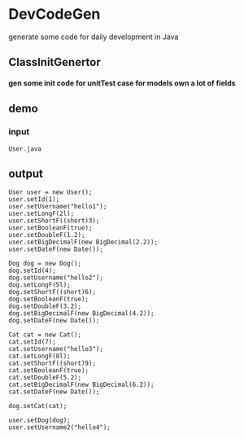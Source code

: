 # DevCodeGen
generate some code for daily development in Java

## ClassInitGenertor
#### gen some init code for unitTest case for models own a lot of fields

## demo

### input
`User.java`

 ## output
```
User user = new User();
user.setId(1);
user.setUsername("hello1");
user.setLongF(2l);
user.setShortF((short)3);
user.setBooleanF(true);
user.setDoubleF(1.2);
user.setBigDecimalF(new BigDecimal(2.2));
user.setDateF(new Date());

Dog dog = new Dog();
dog.setId(4);
dog.setUsername("hello2");
dog.setLongF(5l);
dog.setShortF((short)6);
dog.setBooleanF(true);
dog.setDoubleF(3.2);
dog.setBigDecimalF(new BigDecimal(4.2));
dog.setDateF(new Date());

Cat cat = new Cat();
cat.setId(7);
cat.setUsername("hello3");
cat.setLongF(8l);
cat.setShortF((short)9);
cat.setBooleanF(true);
cat.setDoubleF(5.2);
cat.setBigDecimalF(new BigDecimal(6.2));
cat.setDateF(new Date());

dog.setCat(cat);

user.setDog(dog);
user.setUsername2("hello4");
 
```